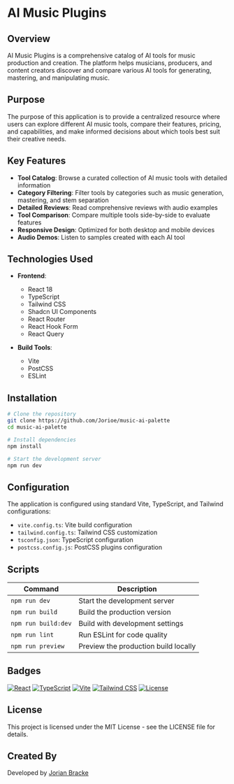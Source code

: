 # AI Music Plugins

## Overview

AI Music Plugins is a comprehensive catalog of AI tools for music production and creation. The platform helps musicians, producers, and content creators discover and compare various AI tools for generating, mastering, and manipulating music.

## Purpose

The purpose of this application is to provide a centralized resource where users can explore different AI music tools, compare their features, pricing, and capabilities, and make informed decisions about which tools best suit their creative needs.

## Key Features

- **Tool Catalog**: Browse a curated collection of AI music tools with detailed information
- **Category Filtering**: Filter tools by categories such as music generation, mastering, and stem separation
- **Detailed Reviews**: Read comprehensive reviews with audio examples
- **Tool Comparison**: Compare multiple tools side-by-side to evaluate features
- **Responsive Design**: Optimized for both desktop and mobile devices
- **Audio Demos**: Listen to samples created with each AI tool

## Technologies Used

- **Frontend**:
  - React 18
  - TypeScript
  - Tailwind CSS
  - Shadcn UI Components
  - React Router
  - React Hook Form
  - React Query

- **Build Tools**:
  - Vite
  - PostCSS
  - ESLint

## Installation

```bash
# Clone the repository
git clone https://github.com/Jorioe/music-ai-palette
cd music-ai-palette

# Install dependencies
npm install

# Start the development server
npm run dev
```

## Configuration

The application is configured using standard Vite, TypeScript, and Tailwind configurations:

- `vite.config.ts`: Vite build configuration
- `tailwind.config.ts`: Tailwind CSS customization
- `tsconfig.json`: TypeScript configuration
- `postcss.config.js`: PostCSS plugins configuration

## Scripts

| Command | Description |
|---------|-------------|
| `npm run dev` | Start the development server |
| `npm run build` | Build the production version |
| `npm run build:dev` | Build with development settings |
| `npm run lint` | Run ESLint for code quality |
| `npm run preview` | Preview the production build locally |

## Badges

[![React](https://img.shields.io/badge/React-18.3-blue.svg)](https://reactjs.org/)
[![TypeScript](https://img.shields.io/badge/TypeScript-5.5-blue.svg)](https://www.typescriptlang.org/)
[![Vite](https://img.shields.io/badge/Vite-5.4-purple.svg)](https://vitejs.dev/)
[![Tailwind CSS](https://img.shields.io/badge/Tailwind-3.4-38B2AC.svg)](https://tailwindcss.com/)
[![License](https://img.shields.io/badge/License-MIT-green.svg)](LICENSE)

## License

This project is licensed under the MIT License - see the LICENSE file for details.

## Created By

Developed by [Jorian Bracke](https://i458219.luna.fhict.nl/) 